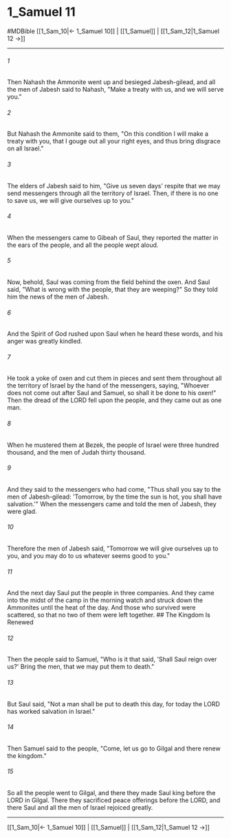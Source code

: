 # 1_Samuel 11
#MDBible
[[1_Sam_10|← 1_Samuel 10]] | [[1_Samuel]] | [[1_Sam_12|1_Samuel 12 →]]

***

###### 1 
Then Nahash the Ammonite went up and besieged Jabesh-gilead, and all the men of Jabesh said to Nahash, "Make a treaty with us, and we will serve you." 

###### 2 
But Nahash the Ammonite said to them, "On this condition I will make a treaty with you, that I gouge out all your right eyes, and thus bring disgrace on all Israel." 

###### 3 
The elders of Jabesh said to him, "Give us seven days' respite that we may send messengers through all the territory of Israel. Then, if there is no one to save us, we will give ourselves up to you." 

###### 4 
When the messengers came to Gibeah of Saul, they reported the matter in the ears of the people, and all the people wept aloud. 

###### 5 
Now, behold, Saul was coming from the field behind the oxen. And Saul said, "What is wrong with the people, that they are weeping?" So they told him the news of the men of Jabesh. 

###### 6 
And the Spirit of God rushed upon Saul when he heard these words, and his anger was greatly kindled. 

###### 7 
He took a yoke of oxen and cut them in pieces and sent them throughout all the territory of Israel by the hand of the messengers, saying, "Whoever does not come out after Saul and Samuel, so shall it be done to his oxen!" Then the dread of the LORD fell upon the people, and they came out as one man. 

###### 8 
When he mustered them at Bezek, the people of Israel were three hundred thousand, and the men of Judah thirty thousand. 

###### 9 
And they said to the messengers who had come, "Thus shall you say to the men of Jabesh-gilead: 'Tomorrow, by the time the sun is hot, you shall have salvation.'" When the messengers came and told the men of Jabesh, they were glad. 

###### 10 
Therefore the men of Jabesh said, "Tomorrow we will give ourselves up to you, and you may do to us whatever seems good to you." 

###### 11 
And the next day Saul put the people in three companies. And they came into the midst of the camp in the morning watch and struck down the Ammonites until the heat of the day. And those who survived were scattered, so that no two of them were left together. ## The Kingdom Is Renewed 

###### 12 
Then the people said to Samuel, "Who is it that said, 'Shall Saul reign over us?' Bring the men, that we may put them to death." 

###### 13 
But Saul said, "Not a man shall be put to death this day, for today the LORD has worked salvation in Israel." 

###### 14 
Then Samuel said to the people, "Come, let us go to Gilgal and there renew the kingdom." 

###### 15 
So all the people went to Gilgal, and there they made Saul king before the LORD in Gilgal. There they sacrificed peace offerings before the LORD, and there Saul and all the men of Israel rejoiced greatly. 

***

[[1_Sam_10|← 1_Samuel 10]] | [[1_Samuel]] | [[1_Sam_12|1_Samuel 12 →]]
